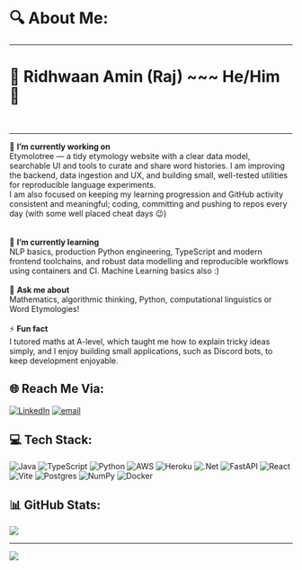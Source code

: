 # 🔍 About Me:

---

# **👾 Ridhwaan Amin (Raj) ~~~ He/Him 👾**<br>
<br>

---

🔭 **I’m currently working on**<br>Etymolotree — a tidy etymology website with a clear data model, searchable UI and tools to curate and share word histories. I am improving the backend, data ingestion and UX, and building small, well-tested utilities for reproducible language experiments.<br>I am also focused on keeping my learning progression and GitHub activity consistent and meaningful; coding, committing and pushing to repos every day (with some well placed cheat days 😉)<br><br><br>🌱 **I’m currently learning**<br>NLP basics, production Python engineering, TypeScript and modern frontend toolchains, and robust data modelling and reproducible workflows using containers and CI. Machine Learning basics also :)<br><br>💬 **Ask me about**<br>Mathematics, algorithmic thinking, Python, computational linguistics or Word Etymologies!<br><br>⚡ **Fun fact**<br>I tutored maths at A-level, which taught me how to explain tricky ideas simply, and I enjoy building small applications, such as Discord bots, to keep development enjoyable.<br>


## 🌐 Reach Me Via:
[![LinkedIn](https://img.shields.io/badge/LinkedIn-%230077B5.svg?logo=linkedin&logoColor=white)](https://linkedin.com/in/ridhwaan-amin-a13297269) [![email](https://img.shields.io/badge/Email-D14836?logo=gmail&logoColor=white)](mailto:ridint64@protonmail.com) 

## 💻 Tech Stack:
![Java](https://img.shields.io/badge/java-%23ED8B00.svg?style=for-the-badge&logo=openjdk&logoColor=white) ![TypeScript](https://img.shields.io/badge/typescript-%23007ACC.svg?style=for-the-badge&logo=typescript&logoColor=white) ![Python](https://img.shields.io/badge/python-3670A0?style=for-the-badge&logo=python&logoColor=ffdd54) ![AWS](https://img.shields.io/badge/AWS-%23FF9900.svg?style=for-the-badge&logo=amazon-aws&logoColor=white) ![Heroku](https://img.shields.io/badge/heroku-%23430098.svg?style=for-the-badge&logo=heroku&logoColor=white) ![.Net](https://img.shields.io/badge/.NET-5C2D91?style=for-the-badge&logo=.net&logoColor=white) ![FastAPI](https://img.shields.io/badge/FastAPI-005571?style=for-the-badge&logo=fastapi) ![React](https://img.shields.io/badge/react-%2320232a.svg?style=for-the-badge&logo=react&logoColor=%2361DAFB) ![Vite](https://img.shields.io/badge/vite-%23646CFF.svg?style=for-the-badge&logo=vite&logoColor=white) ![Postgres](https://img.shields.io/badge/postgres-%23316192.svg?style=for-the-badge&logo=postgresql&logoColor=white) ![NumPy](https://img.shields.io/badge/numpy-%23013243.svg?style=for-the-badge&logo=numpy&logoColor=white) ![Docker](https://img.shields.io/badge/docker-%230db7ed.svg?style=for-the-badge&logo=docker&logoColor=white)
## 📊 GitHub Stats:
![](https://nirzak-streak-stats.vercel.app/?user=RajAmin99&theme=dark&hide_border=false)<br/>

---
[![](https://visitcount.itsvg.in/api?id=RajAmin99&icon=0&color=0)](https://visitcount.itsvg.in)

<!-- Proudly created with GPRM ( https://gprm.itsvg.in ) -->
